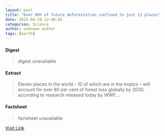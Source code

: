```yaml
---
layout: post
title: "Over 80% of future deforestation confined to just 11 places"
date: 2015-04-28 12:40:03
categories: Science
author: unknown author
tags: [earth]
---
```



#### Digest
>digest unavailable

#### Extract
>Eleven places in the world – 10 of which are in the tropics – will account for over 80 per cent of forest loss globally by 2030, according to research released today by WWF....

#### Factsheet
>factsheet unavailable

[Visit Link](http://phys.org/news349426248.html)


